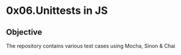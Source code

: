 # 0x06.Unittests in JS


## Objective
The repository contains various test cases using Mocha, Sinon & Chai


